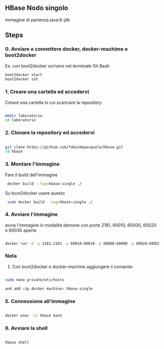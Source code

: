 HBase Nodo singolo
-----------------

Immagine di partenza java:8-jdk

Steps 
-----
### 0. Avviare e connettere docker, docker-machime o boot2docker

Es. con boot2docker scrivere nel terminale Git Bash
```bash
boot2docker start
boot2docker ssh
```

### 1. Creare una cartella ed accedervi

Creare una cartella in cui scaricare la repository

```bash

mkdir laboratorio
cd laboratorio

```

### 2. Clonare la repository ed accedervi

```bash

git clone https://github.com/fabiodepasquale/hbase.git
cd hbase

```


### 3. Montare l'immagine

Fare il build dell'immagine

```bash
 docker build --tag=hbase:single ./
```

Su boot2docker usare questo
```bash
 sudo docker build --tag=hbase:single ./
```


### 4. Avviare l'immagine

avvia l'immagine in modalità demone con porte 2181, 60010, 60000, 60020 e 60030 aperte
```bash

docker run -d -p 2181:2181 -p 60010:60010 -p 60000:60000 -p 60020:60020 -p 60030:60030 --name hbase -h hbase hbase:single

```

### Nota

1.	Con boot2docker o docker-machine aggiungere il comando

```bash

sudo nano private/etc/hosts

and add <ip docker machine> hbase-single
```

### 5. Connessione all'immagine 

```bash

docker exec -it hbase bash

```

### 6. Avviare la shell

```bash

hbase shell

```

